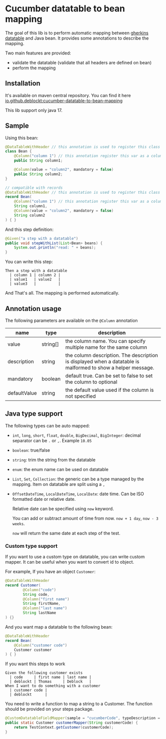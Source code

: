# Cucumber datatable to bean mapping

The goal of this lib is to perform automatic mapping
between [gherkins datatable](https://cucumber.io/docs/gherkin/reference/#data-tables) and Java bean.
It provides some annotations to describe the mapping.

Two main features are provided:

- validate the datatable (validate that all headers are defined on bean)
- perform the mapping

## Installation

It's available on maven central repository.
You can find it
here [io.github.deblockt:cucumber-datatable-to-bean-mapping](https://mvnrepository.com/artifact/io.github.deblockt/cucumber-datatable-to-bean-mapping/latest)

This lib support only java 17.

## Sample

Using this bean:

``` java 
@DataTableWithHeader // this annotation is used to register this class as a Datatable
class Bean {
    @Column("column 1") // this annotation register this var as a column of the datatable
    public String column1;

    @Column(value = "column2", mandatory = false)
    public String column2;
}

// compatible with records
@DataTableWithHeader // this annotation is used to register this class as a Datatable
record Bean(
    @Column("column 1") // this annotation register this var as a column of the datatable
    String column1,
    @Column(value = "column2", mandatory = false)
    String column2
) { }

```

And this step definition:

``` java
@Given("a step with a datatable")
public void stepWithList(List<Bean> beans) {
    System.out.println("read: " + beans);
}
```

You can write this step:

``` gherkin
Then a step with a datatable
  | column 1 | column 2 |
  | value1   | value2   |
  | value3   |          | 
```

And That's all. The mapping is performed automatically.

## Annotation usage

The following parameters are available on the `@Column` annotation

| name         | type     | description                                                                                                  |
|--------------|----------|--------------------------------------------------------------------------------------------------------------|
| value        | string[] | the column name. You can specify multiple name for the same column                                           |
| description  | string   | the column description. The description is displayed when a datatable is malformed to show a helper message. |
| mandatory    | boolean  | default true. Can be set to false to set the column to optional                                              |
| defaultValue | string   | the default value used if the column is not specified                                                        |

## Java type support

The following types can be auto mapped: 
  - `int`, `long`, `short`, `float`, `double`, `BigDecimal`, `BigInteger`: decimal separator can be `.` or `,`. Example `10.05`
  - `boolean`: true/false
  - `string`: trim the string from the datatable
  - `enum`: the enum name can be used on datatable
  - `List`, `Set`, `Collection`: the generic can be a type managed by the mapping. Item on datatable are split using a `,`
  - `OffsetDateTime`, `LocalDateTime`, `LocalDate`: date time. Can be ISO formatted date or relative date. 
     
     Relative date can be specified using `now` keyword.  
     
     You can add or subtract amount of time from now. `now + 1 day`, `now - 3 weeks`.
    
     `now` will return the same date at each step of the test.

### Custom type support

If you want to use a custom type on datatable, you can write custom mapper. It can be useful when you want to convert id to object. 

For example, If you have an object `Customer`:
```java
@DataTableWithHeader
record Customer(
        @Column("code")
        String code,
        @Column("first name")
        String firstName,
        @Column("last name")
        String lastName
) {}
```
And you want map a datatable to the following bean: 
``` java
@DataTableWithHeader
record Bean(
    @Column("customer code")
    Customer customer
) { }
```
If you want this steps to work
```gherkin
Given the following customer exists
  | code     | first name | last name |
  | deblockt | Thomas     | Deblock   |
When I want to do something with a customer
  | customer code |
  | deblockt      |
```

You need to write a function to map a string to a Customer. 
The function should be provided on your steps package.

```java
@CustomDatatableFieldMapper(sample = "cucumberCode", typeDescription = "Customer")
public static Customer customerMapper(String customerCode) {
    return TestContext.getCustomer(customerCode);
}
```